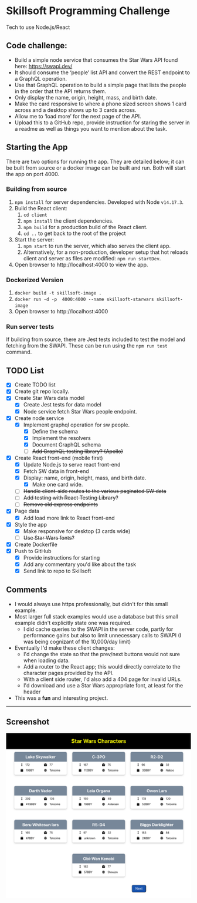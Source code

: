 # Skillsoft Programming Challenge

Tech to use Node.js/React

## Code challenge:
- Build a simple node service that consumes the Star Wars API found here: https://swapi.dev/
- It should consume the ‘people’ list API and convert the REST endpoint to a GraphQL operation.
- Use that GraphQL operation to build a simple page that lists the people in the order that the API returns them.
- Only display the name, origin, height, mass, and birth date.
- Make the card responsive to where a phone sized screen shows 1 card across and a desktop shows up to 3 cards across.
- Allow me to ‘load more’ for the next page of the API.
- Upload this to a GitHub repo, provide instruction for staring the server in a readme as well as things you want to mention about the task.

## Starting the App
There are two options for running the app. They are detailed below; it can be built from source or a docker image can be built and run. Both will start the app on port 4000.

### Building from source
1. `npm install` for server dependencies. Developed with Node `v14.17.3`.
2. Build the React client:
   1. `cd client`
   2. `npm install` the client dependencies.
   3. `npm build` for a production build of the React client.
   4. `cd ..` to get back to the root of the project
3. Start the server:
   1. `npm start` to run the server, which also serves the client app.
   2. Alternatively, for a non-production, developer setup that hot reloads client and server as files are modified: `npm run startDev`.
4. Open browser to http://localhost:4000 to view the app.

### Dockerized Version
1. `docker build -t skillsoft-image .`
2. `docker run -d -p  4000:4000 --name skillsoft-starwars skillsoft-image`
3. Open browser to http://localhost:4000

### Run server tests
If building from source, there are Jest tests included to test the model and fetching from the SWAPI. These can be run using the `npm run test` command.

## TODO List
- [x] Create TODO list
- [x] Create git repo locally.
- [x] Create Star Wars data model
  - [x] Create Jest tests for data model
  - [x] Node service fetch Star Wars people endpoint.
- [x] Create node service
  - [x] Implement graphql operation for sw people.
    - [x] Define the schema
    - [x] Implement the resolvers
    - [x] Document GraphQL schema
    - [ ] ~~Add GraphQL testing library? (Apollo)~~
- [x] Create React front-end (mobile first)
  - [x] Update Node.js to serve react front-end
  - [x] Fetch SW data in front-end
  - [x] Display: name, origin, height, mass, and birth date.
    - [x] Make one card wide.
  - [ ] ~~Handle client-side routes to the various paginated SW data~~
  - [ ] ~~Add testing with React Testing Library?~~
  - [ ] ~~Remove old express endpoints~~
- [x] Page data
  - [x] Add load more link to React front-end
- [x] Style the app
  - [x] Make responsive for desktop (3 cards wide)
  - [ ] ~~Use Star Wars fonts?~~
- [x] Create Dockerfile
- [x] Push to GitHub
  - [x] Provide instructions for starting
  - [x] Add any commentary you'd like about the task
  - [x] Send link to repo to Skillsoft

## Comments
- I would always use https professionally, but didn't for this small example.
- Most larger full stack examples would use a database but this small example didn't explicitly state one was required.
  - I did cache queries to the SWAPI in the server code, partly for performance gains but also to limit unnecessary calls to SWAPI (I was being cognizant of the 10,000/day limit)
- Eventually I'd make these client changes:
  - I'd change the state so that the prev/next buttons would not sure when loading data.
  - Add a router to the React app; this would directly correlate to the character pages provided by the API.
  - With a client side router, I'd also add a 404 page for invalid URLs.
  - I'd download and use a Star Wars appropriate font, at least for the header
- This was a __fun__ and interesting project.

---
## Screenshot

![A screenshot of the UI](https://github.com/curtisbridges/fs-starwars-characters/blob/8ff597caa1f525429cc14c036a8b7c834c2d75df/.github/ui.png)
